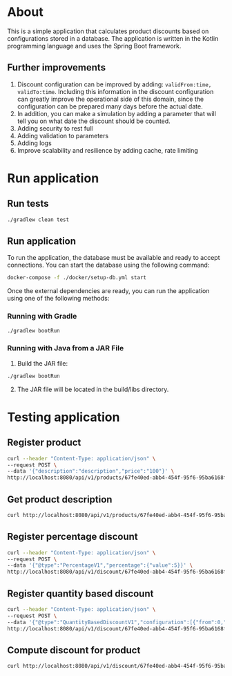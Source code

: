 # About

This is a simple application that calculates product discounts based on configurations stored in a database. The application is written in the Kotlin programming language and uses the Spring Boot framework.

## Further improvements

1. Discount configuration can be improved by adding: `validFrom:time, validTo:time`. Including this information in the discount configuration can greatly improve the operational side of this domain, since the configuration can be prepared many days before the actual date.
2. In addition, you can make a simulation by adding a parameter that will tell you on what date the discount should be counted.
3. Adding security to rest full
4. Adding validation to parameters
5. Adding logs
6. Improve scalability and resilience by adding cache, rate limiting

# Run application

## Run tests

```bash
./gradlew clean test
```

## Run application

To run the application, the database must be available and ready to accept connections.
You can start the database using the following command:
```bash
docker-compose -f ./docker/setup-db.yml start
```

Once the external dependencies are ready, you can run the application using one of the following methods:

### Running with Gradle
```bash
./gradlew bootRun
```

### Running with Java from a JAR File

1. Build the JAR file:
```bash
./gradlew bootRun
```
2. The JAR file will be located in the build/libs directory.


# Testing application

## Register product

```bash
curl --header "Content-Type: application/json" \
--request POST \
--data '{"description":"description","price":"100"}' \
http://localhost:8080/api/v1/products/67fe40ed-abb4-454f-95f6-95ba6168fda5
```

## Get product description

```bash
curl http://localhost:8080/api/v1/products/67fe40ed-abb4-454f-95f6-95ba6168fda5/description
```

## Register percentage discount

```bash
curl --header "Content-Type: application/json" \
--request POST \
--data '{"@type":"PercentageV1","percentage":{"value":5}}' \
http://localhost:8080/api/v1/discount/67fe40ed-abb4-454f-95f6-95ba6168fda5
```

## Register quantity based discount

```bash
curl --header "Content-Type: application/json" \
--request POST \
--data '{"@type":"QuantityBasedDiscountV1","configuration":[{"from":0,"to":9,"percentage":{"value":0}},{"from":10,"to":19,"percentage":{"value":5}},{"from":20,"to":49,"percentage":{"value":10}},{"from":50,"to":null,"percentage":{"value":15}}]}' \
http://localhost:8080/api/v1/discount/67fe40ed-abb4-454f-95f6-95ba6168fda5
```

## Compute discount for product

```bash
curl http://localhost:8080/api/v1/discount/67fe40ed-abb4-454f-95f6-95ba6168fda5?amount=10
```